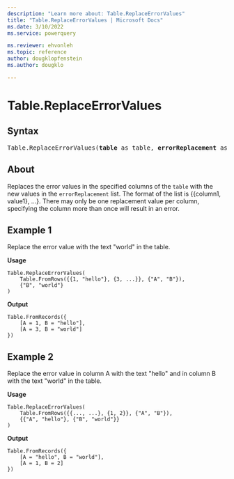 ```yaml
---
description: "Learn more about: Table.ReplaceErrorValues"
title: "Table.ReplaceErrorValues | Microsoft Docs"
ms.date: 3/10/2022
ms.service: powerquery

ms.reviewer: ehvonleh
ms.topic: reference
author: dougklopfenstein
ms.author: dougklo

---
```

# Table.ReplaceErrorValues

## Syntax

<pre>
Table.ReplaceErrorValues(<b>table</b> as table, <b>errorReplacement</b> as list) as table
</pre>
  
## About

Replaces the error values in the specified columns of the `table` with the new values in the `errorReplacement` list. The format of the list is {{column1, value1}, ...}. There may only be one replacement value per column, specifying the column more than once will result in an error.

## Example 1

Replace the error value with the text "world" in the table.

**Usage**

```powerquery-m
Table.ReplaceErrorValues(
    Table.FromRows({{1, "hello"}, {3, ...}}, {"A", "B"}),
    {"B", "world"}
)
```

**Output**

```powerquery-m
Table.FromRecords({
    [A = 1, B = "hello"],
    [A = 3, B = "world"]
})
```

## Example 2

Replace the error value in column A with the text "hello" and in column B with the text "world" in the table.

**Usage**

```powerquery-m
Table.ReplaceErrorValues(
    Table.FromRows({{..., ...}, {1, 2}}, {"A", "B"}),
    {{"A", "hello"}, {"B", "world"}}
)
```

**Output**

```powerquery-m
Table.FromRecords({
    [A = "hello", B = "world"],
    [A = 1, B = 2]
})
```
